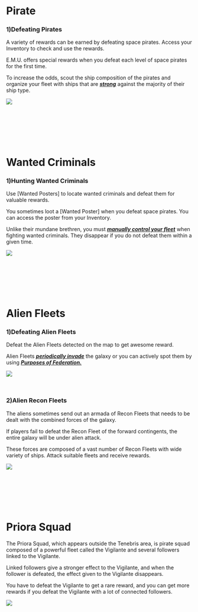 # Pirate

### 1)Defeating Pirates

 A variety of rewards can be earned by defeating space pirates. Access your Inventory to check and use the rewards.

E.M.U. offers special rewards when you defeat each level of space pirates for the first time.

To increase the odds, scout the ship composition of the pirates and organize your fleet with ships that are [***<u>strong</u>***](eng/201normalship#Strengths-and-Weaknesses-of-Ship) against the majority of their ship type.

![](http://d3bbxo4nelobc3.cloudfront.net/html/img/help/502_001pirate_fix.jpg)

<br>

<br>

<br>

<br>

<br>

# Wanted Criminals

### 1)Hunting Wanted Criminals

 Use [Wanted Posters] to locate wanted criminals and defeat them for valuable rewards.

You sometimes loot a [Wanted Poster] when you defeat space pirates. You can access the poster from your Inventory.

Unlike their mundane brethren, you must [***<u>manually control your fleet</u>***](eng/503fleetbattle#Fleet-Battle) when fighting wanted criminals. They disappear if you do not defeat them within a given time.

![](http://d3bbxo4nelobc3.cloudfront.net/html/img/help/502_002bounty.jpg)



<br>

<br>

<br>

<br>

<br>

# Alien Fleets

### 1)Defeating Alien Fleets

 Defeat the Alien Fleets detected on the map to get awesome reward.

Alien Fleets  [***<u>periodically invade</u>***](eng/701regularevent#Alien-Invasion-Event) the galaxy or you can actively spot them by using [***<u>Purposes of Federation.</u>***](eng/604fedastronest#Scan-Alien-Fleets)

![](http://d3bbxo4nelobc3.cloudfront.net/html/img/help/502_003alien.jpg)

<br>

### 2)Alien Recon Fleets

 The aliens sometimes send out an armada of Recon Fleets that needs to be dealt with the combined forces of the galaxy.

If players fail to defeat the Recon Fleet of the forward contingents, the entire galaxy will be under alien attack.

These forces are composed of a vast number of Recon Fleets with wide variety of ships. Attack suitable fleets and receive rewards.

![](http://d3bbxo4nelobc3.cloudfront.net/html/img/help/502_004alienmain.jpg)

<br>

<br>

<br>

<br>

<br>

# Priora Squad

The Priora Squad, which appears outside the Tenebris area, is pirate squad composed of a powerful fleet called the Vigilante and several followers linked to the Vigilante.

Linked followers give a stronger effect to the Vigilante, and when the follower is defeated, the effect given to the Vigilante disappears.

You have to defeat the Vigilante to get a rare reward, and you can get more rewards if you defeat the Vigilante with a lot of connected followers.

![](https://d3bbxo4nelobc3.cloudfront.net/html/img/help/502_005.jpg)

